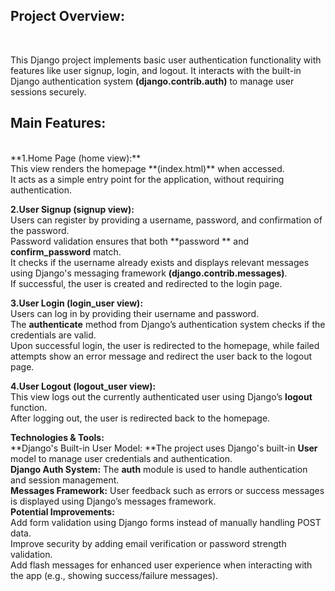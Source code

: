 <h2>Project Overview:</h2><br>

This Django project implements basic user authentication functionality with features like user signup, login, and logout. It interacts with the built-in Django authentication system  **(django.contrib.auth)**  to manage user sessions securely.<br>

<h2>Main Features:</h2><br>
**1.Home Page (home view):** <br> This view renders the homepage  **(index.html)** when accessed.<br>
It acts as a simple entry point for the application, without requiring authentication.<br>


**2.User Signup (signup view):**<br>
Users can register by providing a username, password, and confirmation of the password.<br>
Password validation ensures that both **password ** and **confirm_password** match.<br>
It checks if the username already exists and displays relevant messages using Django's messaging framework **(django.contrib.messages)**.<br>
If successful, the user is created and redirected to the login page.<br>

**3.User Login (login_user view):**<br>
Users can log in by providing their username and password.<br>
The **authenticate** method from Django’s authentication system checks if the credentials are valid.<br>
Upon successful login, the user is redirected to the homepage, while failed attempts show an error message and redirect the user back to the logout page.<br>

**4.User Logout (logout_user view):**<br>
This view logs out the currently authenticated user using Django’s **logout** function.<br>
After logging out, the user is redirected back to the homepage.<br>

**Technologies & Tools:**<br>
**Django's Built-in User Model: **The project uses Django's built-in **User** model to manage user credentials and authentication.<br>
**Django Auth System:** The **auth** module is used to handle authentication and session management.<br>
**Messages Framework:** User feedback such as errors or success messages is displayed using Django’s messages framework.<br>
**Potential Improvements:**<br>
Add form validation using Django forms instead of manually handling POST data.<br>
Improve security by adding email verification or password strength validation.<br>
Add flash messages for enhanced user experience when interacting with the app (e.g., showing success/failure messages).
